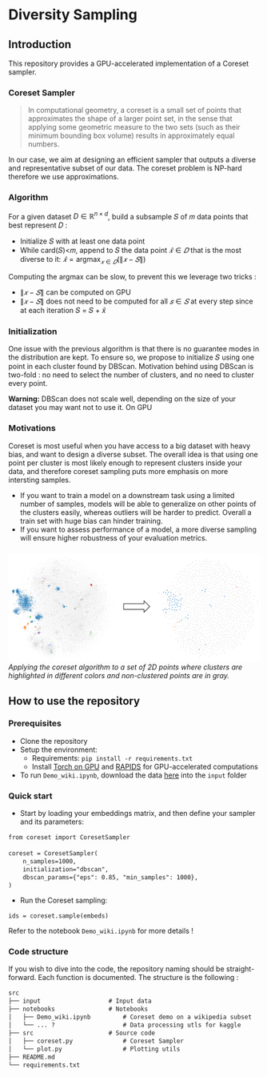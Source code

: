 # Diversity Sampling

## Introduction

This repository provides a GPU-accelerated implementation of a Coreset sampler.

### Coreset Sampler

> In computational geometry, a coreset is a small set of points that approximates the shape of a larger point set, in the sense that applying some geometric measure to the two sets (such as their minimum bounding box volume) results in approximately equal numbers. 

In our case, we aim at designing an efficient sampler that outputs a diverse and representative subset of our data. The coreset problem is NP-hard therefore we use approximations. 


### Algorithm

For a given dataset $D \in ℝ^{n \times d}$, build a subsample 𝑆 of 𝑚 data points that best represent 𝐷 :
- Initialize 𝑆 with at least one data point 
- While card(𝑆)<𝑚, append to 𝑆 the data point $\hat{𝑥} \in 𝐷$ that is the most diverse to it: $\hat{𝑥} = \text{argmax}_{𝑥 \in 𝐷} (\lVert 𝑥 − 𝑆  \rVert)$

Computing the argmax can be slow, to prevent this we leverage two tricks :
- $\lVert 𝑥 − 𝑆  \rVert$ can be computed on GPU
- $\lVert 𝑥 − 𝑆 \rVert$ does not need to be computed for all $𝑠 \in 𝑆$ at every step since at each iteration 𝑆 = 𝑆 + $\hat{x}$

### Initialization

One issue with the previous algorithm is that there is no guarantee modes in the distribution are kept. To ensure so, we propose to initialize 𝑆 using one point in each cluster found by DBScan. Motivation behind using DBScan is two-fold : no need to select the number of clusters, and no need to cluster every point. 

**Warning:** DBScan does not scale well, depending on the size of your dataset you may want not to use it. On GPU

### Motivations

Coreset is most useful when you have access to a big dataset with heavy bias, and want to design a diverse subset. The overall idea is that using one point per cluster is most likely enough to represent clusters inside your data, and therefore coreset sampling puts more emphasis on more intersting samples.

- If you want to train a model on a downstream task using a limited number of samples, models will be able to generalize on other points of the clusters easily, whereas outliers will be harder to predict. Overall a train set with huge bias can hinder training.
- If you want to assess performance of a model, a more diverse sampling will ensure higher robustness of your evaluation metrics.


### 

![Coreset example](coreset_example.png)
*Applying the coreset algorithm to a set of 2D points where clusters are highlighted in different colors and non-clustered points are in gray.*


## How to use the repository

### Prerequisites

- Clone the repository
- Setup the environment: 
  - Requirements: `pip install -r requirements.txt`
  - Install [Torch on GPU](https://pytorch.org/get-started/locally/) and [RAPIDS](https://docs.rapids.ai/install) for GPU-accelerated computations
- To run `Demo_wiki.ipynb`, download the data [here](https://www.kaggle.com/datasets/theoviel/diversity-sampling-demo-data/) into the `input` folder

### Quick start

- Start by loading your embeddings matrix, and then define your sampler and its parameters:
```
from coreset import CoresetSampler

coreset = CoresetSampler(
    n_samples=1000,
    initialization="dbscan",
    dbscan_params={"eps": 0.85, "min_samples": 1000},
)
```

- Run the Coreset sampling:
```
ids = coreset.sample(embeds)
```

Refer to the notebook `Demo_wiki.ipynb` for more details !

### Code structure

If you wish to dive into the code, the repository naming should be straight-forward. Each function is documented.
The structure is the following :

```
src
├── input                   # Input data
├── notebooks               # Notebooks
│   ├── Demo_wiki.ipynb         # Coreset demo on a wikipedia subset
│   └── ... ?                   # Data processing utls for kaggle
├── src                     # Source code
│   ├── coreset.py              # Coreset Sampler
│   └── plot.py                 # Plotting utils
├── README.md      
└── requirements.txt
``` 
